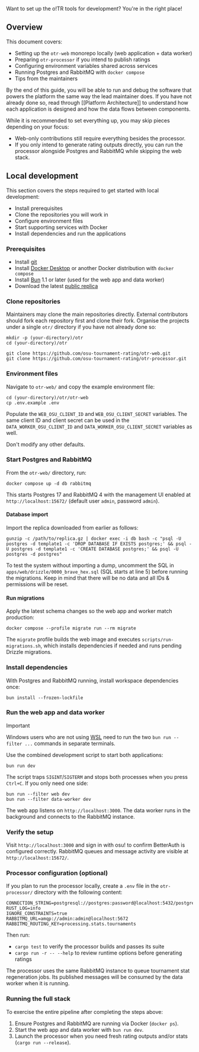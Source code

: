 Want to set up the o!TR tools for development? You're in the right place!

## Overview

This document covers:

- Setting up the `otr-web` monorepo locally (web application + data worker)
- Preparing `otr-processor` if you intend to publish ratings
- Configuring environment variables shared across services
- Running Postgres and RabbitMQ with `docker compose`
- Tips from the maintainers

By the end of this guide, you will be able to run and debug the software that powers the platform the same way the lead maintainer does. If you have not already done so, read through [[Platform Architecture]] to understand how each application is designed and how the data flows between components.

While it is recommended to set everything up, you may skip pieces depending on your focus:

- Web-only contributions still require everything besides the processor.
- If you only intend to generate rating outputs directly, you can run the processor alongside Postgres and RabbitMQ while skipping the web stack.

## Local development

This section covers the steps required to get started with local development:

- Install prerequisites
- Clone the repositories you will work in
- Configure environment files
- Start supporting services with Docker
- Install dependencies and run the applications

### Prerequisites

- Install [git](https://git-scm.com/downloads)
- Install [Docker Desktop](https://www.docker.com/) or another Docker distribution with `docker compose`
- Install [Bun](https://bun.sh/) 1.1 or later (used for the web app and data worker)
- Download the latest [public replica](https://data.otr.stagec.xyz/)

### Clone repositories

Maintainers may clone the main repositories directly. External contributors should fork each repository first and clone their fork. Organise the projects under a single `otr/` directory if you have not already done so:

```
mkdir -p (your-directory)/otr
cd (your-directory)/otr

git clone https://github.com/osu-tournament-rating/otr-web.git
git clone https://github.com/osu-tournament-rating/otr-processor.git
```

### Environment files

Navigate to `otr-web/` and copy the example environment file:

```
cd (your-directory)/otr/otr-web
cp .env.example .env
```

Populate the `WEB_OSU_CLIENT_ID` and `WEB_OSU_CLIENT_SECRET` variables. The same client ID and client secret can be used in the `DATA_WORKER_OSU_CLIENT_ID` and `DATA_WORKER_OSU_CLIENT_SECRET` variables as well.

Don't modify any other defaults.

### Start Postgres and RabbitMQ

From the `otr-web/` directory, run:

```
docker compose up -d db rabbitmq
```

This starts Postgres 17 and RabbitMQ 4 with the management UI enabled at `http://localhost:15672/` (default user `admin`, password `admin`).

#### Database import

Import the replica downloaded from earlier as follows:

```shell
gunzip -c /path/to/replica.gz | docker exec -i db bash -c "psql -U postgres -d template1 -c 'DROP DATABASE IF EXISTS postgres;' && psql -U postgres -d template1 -c 'CREATE DATABASE postgres;' && psql -U postgres -d postgres"
```

To test the system without importing a dump, uncomment the SQL in `apps/web/drizzle/0000_brave_hex.sql` (SQL starts at line 5) before running the migrations. Keep in mind that there will be no data and all IDs & permissions will be reset.

#### Run migrations

Apply the latest schema changes so the web app and worker match production:

```
docker compose --profile migrate run --rm migrate
```

The `migrate` profile builds the web image and executes `scripts/run-migrations.sh`, which installs dependencies if needed and runs pending Drizzle migrations.

### Install dependencies

With Postgres and RabbitMQ running, install workspace dependencies once:

```
bun install --frozen-lockfile
```

### Run the web app and data worker

> [!important]
> Windows users who are not using [WSL](https://learn.microsoft.com/en-us/windows/wsl/install) need to run
> the two `bun run --filter ...` commands in separate terminals.

Use the combined development script to start both applications:

```
bun run dev
```

The script traps `SIGINT`/`SIGTERM` and stops both processes when you press `Ctrl+C`. If you only need one side:

```
bun run --filter web dev
bun run --filter data-worker dev
```

The web app listens on `http://localhost:3000`. The data worker runs in the background and connects to the RabbitMQ instance.

### Verify the setup

Visit `http://localhost:3000` and sign in with osu! to confirm BetterAuth is configured correctly. RabbitMQ queues and message activity are visible at `http://localhost:15672/`.

### Processor configuration (optional)

If you plan to run the processor locally, create a `.env` file in the `otr-processor/` directory with the following content:

```
CONNECTION_STRING=postgresql://postgres:password@localhost:5432/postgres
RUST_LOG=info
IGNORE_CONSTRAINTS=true
RABBITMQ_URL=amqp://admin:admin@localhost:5672
RABBITMQ_ROUTING_KEY=processing.stats.tournaments
```

Then run:

- `cargo test` to verify the processor builds and passes its suite
- `cargo run -r -- --help` to review runtime options before generating ratings

The processor uses the same RabbitMQ instance to queue tournament stat regeneration jobs. Its published messages will be consumed by the data worker when it is running.

### Running the full stack

To exercise the entire pipeline after completing the steps above:

1. Ensure Postgres and RabbitMQ are running via Docker (`docker ps`).
2. Start the web app and data worker with `bun run dev`.
3. Launch the processor when you need fresh rating outputs and/or stats (`cargo run --release`).
